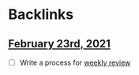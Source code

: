 
# Backlinks
## [February 23rd, 2021](<February 23rd, 2021.md>)
- [ ] Write a process for [weekly review](<weekly review.md>)

